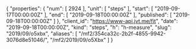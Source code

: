 {
  "properties": {
    "num": [
      2924
    ],
    "unit": [
      "steps"
    ],
    "start": [
      "2019-09-17T00:00:00Z"
    ],
    "end": [
      "2019-09-18T00:00:00Z"
    ],
    "published": [
      "2019-09-18T00:00:00Z"
    ]
  },
  "client_id": "https://www-api.jvt.me/fit",
  "date": "2019-09-18T00:00:00Z",
  "kind": "steps",
  "h": "h-measure",
  "slug": "2019/09/o5xbx",
  "aliases": [
    "/mf2/354ca32c-2b2f-4855-9942-3076d8e51046/",
    "/mf2/2019/09/o5Xbx"
  ]
}
